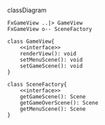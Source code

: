 classDiagram

    FxGameView ..|> GameView
    FxGameView o-- SceneFactory

    class GameView{
        <<interface>>
        renderView(): void
        setMenuScene(): void
        setGameScene(): void
    }

    class SceneFactory{
        <<interface>>
        getGameScene(): Scene
        getGameOverScene(): Scene
        getMenuScene(): Scene
    }